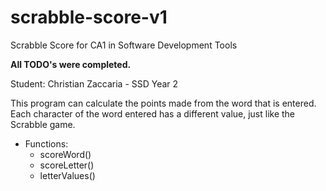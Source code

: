 # scrabble-score-v1
Scrabble Score for CA1 in Software Development Tools

<b>All TODO's were completed.</b>


Student: Christian Zaccaria - SSD Year 2

This program can calculate the points made from the word that is entered. Each character of the word entered has a different value, just like the Scrabble game.


- Functions:
  - scoreWord()
  - scoreLetter()
  - letterValues()
